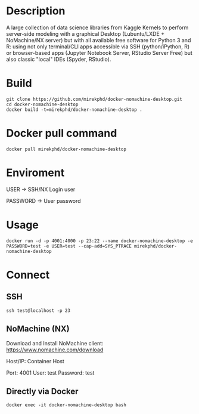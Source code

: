 # Description
A large collection of data science libraries from Kaggle Kernels to perform server-side modeling with a graphical Desktop (Lubuntu/LXDE + NoMachine/NX server) but with all available free software for Python 3 and R: using not only terminal/CLI apps accessible via SSH (python/iPython, R) or browser-based apps (Jupyter Notebook Server, RStudio Server Free) but also classic "local" IDEs (Spyder, RStudio).

# Build
```
git clone https://github.com/mirekphd/docker-nomachine-desktop.git
cd docker-nomachine-desktop
docker build -t=mirekphd/docker-nomachine-desktop .
```
# Docker pull command
```
docker pull mirekphd/docker-nomachine-desktop
```

# Enviroment
USER -> SSH/NX Login user

PASSWORD -> User password

# Usage
```
docker run -d -p 4001:4000 -p 23:22 --name docker-nomachine-desktop -e PASSWORD=test -e USER=test --cap-add=SYS_PTRACE mirekphd/docker-nomachine-desktop
```

# Connect

## SSH
```
ssh test@localhost -p 23	
```
## NoMachine (NX)

Download and Install NoMachine client: https://www.nomachine.com/download

Host/IP: Container Host

Port: 4001
User: test
Password: test

## Directly via Docker
```
docker exec -it docker-nomachine-desktop bash
```

